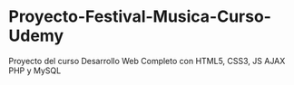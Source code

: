 # Proyecto-Festival-Musica-Curso-Udemy
Proyecto del curso Desarrollo Web Completo con HTML5, CSS3, JS AJAX PHP y MySQL
